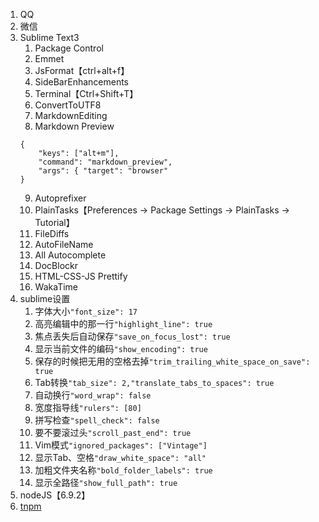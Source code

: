 1. QQ
2. 微信
3. Sublime Text3
	1. Package Control
	2. Emmet
	3. JsFormat【ctrl+alt+f】
	4. SideBarEnhancements
	5. Terminal【Ctrl+Shift+T】
	6. ConvertToUTF8
	7. MarkdownEditing
    8. Markdown Preview 
    ```
    {
        "keys": ["alt+m"],
        "command": "markdown_preview", 
        "args": { "target": "browser"
    } 
    ```
    9. Autoprefixer
    10. PlainTasks【Preferences → Package Settings → PlainTasks → Tutorial】
    11. FileDiffs
    12. AutoFileName
    13. All Autocomplete
    14. DocBlockr
    15. HTML-CSS-JS Prettify
    16. WakaTime
4. sublime设置
    1. 字体大小`"font_size": 17`
    2. 高亮编辑中的那一行`"highlight_line": true`
    3. 焦点丢失后自动保存`"save_on_focus_lost": true`
    4. 显示当前文件的编码`"show_encoding": true`
    5. 保存的时候把无用的空格去掉`"trim_trailing_white_space_on_save": true`
    6. Tab转换`"tab_size": 2,"translate_tabs_to_spaces": true`
    7. 自动换行`"word_wrap": false`
    8. 宽度指导线`"rulers": [80]`
    9. 拼写检查`"spell_check": false`
    10. 要不要滚过头`"scroll_past_end": true`
    11. Vim模式`"ignored_packages": ["Vintage"]`
    12. 显示Tab、空格`"draw_white_space": "all"`
    13. 加粗文件夹名称`"bold_folder_labels": true`
    14. 显示全路径`"show_full_path": true`
5. nodeJS【6.9.2】
6. [tnpm](http://tnpm.oa.com/)
